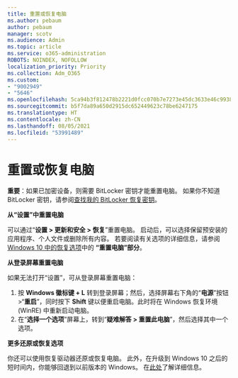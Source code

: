 ```yaml
---
title: 重置或恢复电脑
ms.author: pebaum
author: pebaum
manager: scotv
ms.audience: Admin
ms.topic: article
ms.service: o365-administration
ROBOTS: NOINDEX, NOFOLLOW
localization_priority: Priority
ms.collection: Adm_O365
ms.custom:
- "9002949"
- "5646"
ms.openlocfilehash: 5ca94b3f812478b2221d0fcc070b7e7273e45dc3633e46c99384a270a624015e
ms.sourcegitcommit: b5f7da89a650d2915dc652449623c78be6247175
ms.translationtype: HT
ms.contentlocale: zh-CN
ms.lasthandoff: 08/05/2021
ms.locfileid: "53991489"
---
```

# <a name="reset-or-recover-your-pc"></a>重置或恢复电脑

**重要**：如果已加密设备，则需要 BitLocker 密钥才能重置电脑。 如果你不知道 BitLocker 密钥，请参阅[查找我的 BitLocker 恢复密钥](https://support.microsoft.com/help/4026181/windows-10-find-my-bitlocker-recovery-key)。

**从“设置”中重置电脑**

可以通过“**设置 > 更新和安全 > 恢复**”重置电脑。 启动后，可以选择保留预安装的应用程序、个人文件或删除所有内容。 若要阅读有关选项的详细信息，请参阅 [Windows 10 中的恢复选项](https://support.microsoft.com/help/12415/windows-10-recovery-options)中的 **“重置电脑”部分**。

**从登录屏幕重置电脑**

如果无法打开“设置”，可从登录屏幕重置电脑：

1. 按 **Windows 徽标键 + L** 转到登录屏幕；然后，选择屏幕右下角的“**电源**”按钮 >“**重启**”，同时按下 **Shift** 键以便重启电脑。此时将在 Windows 恢复环境 (WinRE) 中重新启动电脑。
2. 在“**选择一个选项**”屏幕上，转到“**疑难解答 > 重置此电脑**”，然后选择其中一个选项。

**更多还原或恢复选项**

你还可以使用恢复驱动器还原或恢复电脑。 此外，在升级到 Windows 10 之后的短时间内，你能够回退到以前版本的 Windows。 在[此处](https://support.microsoft.com/help/12415/windows-10-recovery-options)了解详细信息。
